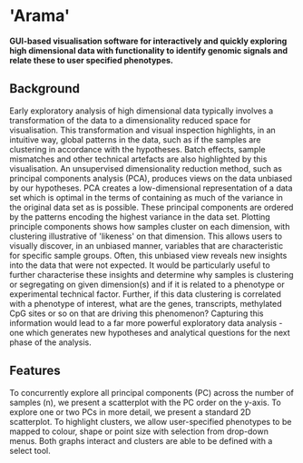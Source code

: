 'Arama'
=======
**GUI-based visualisation software for interactively and quickly exploring high dimensional data with functionality to identify genomic signals and relate these to user specified phenotypes.**

Background
----------
Early exploratory analysis of high dimensional data typically involves a transformation of the data to a dimensionality reduced space for visualisation. This transformation and visual inspection highlights, in an intuitive way, global patterns in the data, such as if the samples are clustering in accordance with the hypotheses. Batch effects, sample mismatches and other technical artefacts are also highlighted by this visualisation. An unsupervised dimensionality reduction method, such as principal components analysis (PCA), produces views on the data unbiased by our hypotheses. PCA creates a low-dimensional representation of a data set which is optimal in the terms of containing as much of the variance in the original data set as is possible. These principal components are ordered by the patterns encoding the highest variance in the data set. Plotting principle components shows how samples cluster on each dimension, with clustering illustrative of 'likeness' on that dimension. This allows users to visually discover, in an unbiased manner, variables that are characteristic for specific sample groups. Often, this unbiased view reveals new insights into the data that were not expected. It would be particularly useful to further characterise these insights and determine why samples is clustering or segregating on given dimension(s) and if it is related to a phenotype or experimental technical factor. Further, if this data clustering is correlated with a phenotype of interest, what are the genes, transcripts, methylated CpG sites or so on that are driving this phenomenon? Capturing this information would lead to a far more powerful exploratory data analysis - one which generates new hypotheses and analytical questions for the next phase of the analysis.

Features
--------
To concurrently explore all principal components (PC) across the number of samples (n), we present a scatterplot with the PC order on the y-axis. To explore one or two PCs in more detail, we present a standard 2D scatterplot. To highlight clusters, we allow user-specified phenotypes to be mapped to colour, shape or point size with selection from drop-down menus. Both graphs interact and clusters are able to be defined with a select tool.
